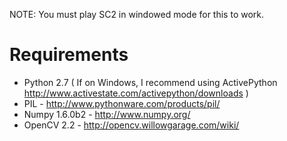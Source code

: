 NOTE: You must play SC2 in windowed mode for this to work.

# Requirements

* Python 2.7 ( If on Windows, I recommend using ActivePython http://www.activestate.com/activepython/downloads )
* PIL - http://www.pythonware.com/products/pil/
* Numpy 1.6.0b2 - http://www.numpy.org/ 
* OpenCV 2.2 - http://opencv.willowgarage.com/wiki/
